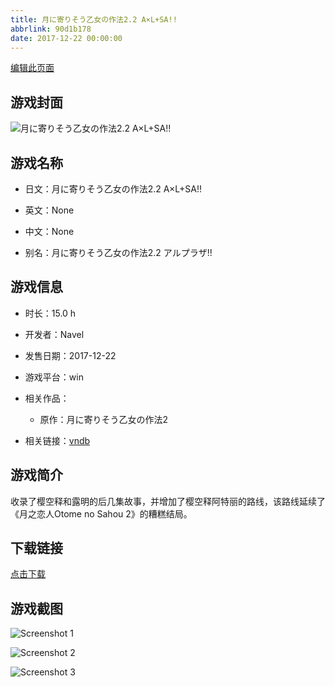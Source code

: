 ```yaml
---
title: 月に寄りそう乙女の作法2.2 A×L+SA!!
abbrlink: 90d1b178
date: 2017-12-22 00:00:00
---
```

[编辑此页面](https://github.com/ACG-3/ADV3-source/blob/main/source/_posts/%E6%9C%88%E3%81%AB%E5%AF%84%E3%82%8A%E3%81%9D%E3%81%86%E4%B9%99%E5%A5%B3%E3%81%AE%E4%BD%9C%E6%B3%952.2%20A%C3%97L%2BSA%21%21.md)

## 游戏封面

![月に寄りそう乙女の作法2.2 A×L+SA!!](https://pan.timero.xyz/d/onedrive/img_lib_001/%E6%9C%88%E3%81%AB%E5%AF%84%E3%82%8A%E3%81%9D%E3%81%86%E4%B9%99%E5%A5%B3%E3%81%AE%E4%BD%9C%E6%B3%952.2%20A%C3%97L+SA!!_cover.avif)


## 游戏名称

- 日文：月に寄りそう乙女の作法2.2 A×L+SA!!
- 英文：None
- 中文：None

- 别名：月に寄りそう乙女の作法2.2 アルプラザ!!


## 游戏信息

- 时长：15.0 h
- 开发者：Navel
- 发售日期：2017-12-22
- 游戏平台：win
- 相关作品：
   - 原作：月に寄りそう乙女の作法2

- 相关链接：[vndb](https://vndb.org/v21501)


## 游戏简介

收录了樱空释和露明的后几集故事，并增加了樱空释阿特丽的路线，该路线延续了《月之恋人Otome no Sahou 2》的糟糕结局。


## 下载链接

[点击下载](https://pan.timero.xyz/onedrive/adv_lib_001/%E6%9C%88%E3%81%AB%E5%AF%84%E3%82%8A%E3%81%9D%E3%81%86%E4%B9%99%E5%A5%B3%E3%81%AE%E4%BD%9C%E6%B3%952.2%20A%C3%97L%2BSA%21%21)


## 游戏截图


![Screenshot 1](https://pan.timero.xyz/d/onedrive/img_lib_001/%E6%9C%88%E3%81%AB%E5%AF%84%E3%82%8A%E3%81%9D%E3%81%86%E4%B9%99%E5%A5%B3%E3%81%AE%E4%BD%9C%E6%B3%952.2%20A%C3%97L+SA!!_Screenshot_1.avif)

![Screenshot 2](https://pan.timero.xyz/d/onedrive/img_lib_001/%E6%9C%88%E3%81%AB%E5%AF%84%E3%82%8A%E3%81%9D%E3%81%86%E4%B9%99%E5%A5%B3%E3%81%AE%E4%BD%9C%E6%B3%952.2%20A%C3%97L+SA!!_Screenshot_2.avif)

![Screenshot 3](https://pan.timero.xyz/d/onedrive/img_lib_001/%E6%9C%88%E3%81%AB%E5%AF%84%E3%82%8A%E3%81%9D%E3%81%86%E4%B9%99%E5%A5%B3%E3%81%AE%E4%BD%9C%E6%B3%952.2%20A%C3%97L+SA!!_Screenshot_3.avif)

